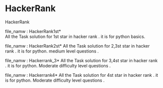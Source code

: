 # HackerRank
HackerRank
 
file_namw : HackerRank1st*  
All the Task solution for 1st star in hacker rank .
it is for python basics.

file_namw : HackerRank2st*
All the Task solution for 2,3st star in hacker rank .
it is for python.
medium level questions .

file_namw : Hackerrank_3*
All the Task solution for 3,4st star in hacker rank .
it is for python.
Moderate difficulty level questions .

file_namw : Hackerrank4*
All the Task solution for 4st star in hacker rank .
it is for python.
Moderate difficulty level questions .
 


